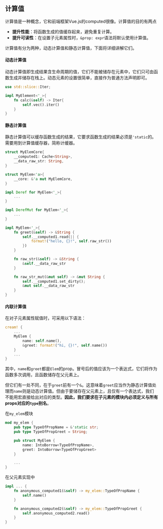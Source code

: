 ## 计算值
计算值是一种概念，它和前端框架Vue.js的computed很像。计算值的目的有两点
- **提升性能**：将函数生成的值缓存起来，避免重复计算。
- **提升可读性**：在设置子元素属性时，`&prop: expr`语法将默认使用计算值。

计算值有分为两种，动态计算值和静态计算值，下面将详细讲解它们。

#### 动态计算值
动态计算值即生成结果含生命周期的值，它们不能被储存在元素中，它们只可由函数生成并储存在栈上。动态元素的设置很简单，直接作为普通方法声明即可。

```rust
use std::slice::Iter;

impl MyElement<'_>{
    fn calc(&self) -> Iter{
        self.vec().iter()
    }
}
```

#### 静态计算值
静态计算值可以缓存函数生成的结果，它要求函数生成的结果必须是`'static`的。需要用到计算值缓存器，简称计缓器。

```rust
struct MyElemCore{
    __computed1: Cache<String>,
    __data_raw_str: String,
}

struct MyElem<'a>{
    __core: &'a mut MyElemCore,
}

impl Deref for MyElem<'_>{
    ...
}

impl DerefMut for MyElem<'_>{
    ...
}

impl MyElem<'_>{
    fn greet(&self) -> &String {
        self.__computed1.read(|| {
            format!("hello, {}!", self.raw_str())
        })
    }

    fn raw_str(&self) -> &String {
        &self.__data_raw_str
    }

    fn raw_str_mut(&mut self) -> &mut String {
        self.__computed1.set_dirty();
        &mut self.__data_raw_str
    }
}
```

#### 内联计算值
在对子元素属性赋值时，可采用以下语法：
```rust
cream! {
    ...
    MyElem {
        name: self.name(),
        &greet: format!("hi, {}!", self.name())
    }
    ...
}
```
其中，`name`和`greet`都是`Elem`的prop。冒号后的值应该为一个表达式，它们将作为函数多次调用，且函数储存在父元素上。

但它们有一处不同，在于`greet`前有一个`&`。这意味着`greet`应当作为静态计算值处理而`name`则是动态计算值。但由于要储存在父元素上，且仅有一个表达式，我们不能用宏直接给出对应的类型。**因此，我们要求在子元素的模块内必须定义与所有props对应的`type`别名**。

在`my_elem`模块
```rust
mod my_elem {
    pub type TypeOfPropName = &'static str;
    pub type TypeOfPropGreet = String;

    pub struct MyElem {
        name: IntoBorrow<TypeOfPropName>,
        greet: IntoBorrow<TypeOfPropGreet>
    }

    ...
}
```

在父元素实现中
```rust
impl ... {
    fn anonymous_computed1(&self) -> my_elem::TypeOfPropName {
        self.name()
    }

    fn anonymous_computed2(&self) -> my_elem::TypeOfPropGreet {
        self.anonymous_computed2.read()
    }
}

```